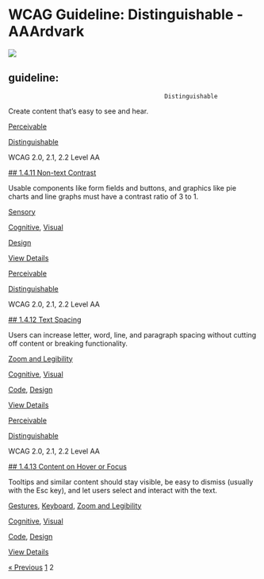# WCAG Guideline: Distinguishable - AAArdvark

![](https://aaardvarkaccessibility.com/wp-content/uploads/2025/05/Palette.svg) 
## guideline:    
                                            

                                                Distinguishable

Create content that’s easy to see and hear.

[Perceivable](https://aaardvarkaccessibility.com/wcag-principle/perceivable/)

[Distinguishable](https://aaardvarkaccessibility.com/wcag-guideline/distinguishable/)

WCAG 2.0, 2.1, 2.2
Level AA

[## 1.4.11 Non-text Contrast](https://aaardvarkaccessibility.com/wcag-plain-english/1-4-11-non-text-contrast/)

Usable components like form fields and buttons, and graphics like pie charts and line graphs must have a contrast ratio of 3 to 1.

[Sensory](https://aaardvarkaccessibility.com/wcag-theme/sensory/) 

 

[Cognitive](https://aaardvarkaccessibility.com/wcag-disability/cognitive/), [Visual](https://aaardvarkaccessibility.com/wcag-disability/visual/) 

 

[Design](https://aaardvarkaccessibility.com/wcag-responsibility/design/) 

[View Details](https://aaardvarkaccessibility.com/wcag-plain-english/1-4-11-non-text-contrast/)

[Perceivable](https://aaardvarkaccessibility.com/wcag-principle/perceivable/)

[Distinguishable](https://aaardvarkaccessibility.com/wcag-guideline/distinguishable/)

WCAG 2.0, 2.1, 2.2
Level AA

[## 1.4.12 Text Spacing](https://aaardvarkaccessibility.com/wcag-plain-english/1-4-12-text-spacing/)

Users can increase letter, word, line, and paragraph spacing without cutting off content or breaking functionality.

[Zoom and Legibility](https://aaardvarkaccessibility.com/wcag-theme/zoom-and-legibility/) 

 

[Cognitive](https://aaardvarkaccessibility.com/wcag-disability/cognitive/), [Visual](https://aaardvarkaccessibility.com/wcag-disability/visual/) 

 

[Code](https://aaardvarkaccessibility.com/wcag-responsibility/code/), [Design](https://aaardvarkaccessibility.com/wcag-responsibility/design/) 

[View Details](https://aaardvarkaccessibility.com/wcag-plain-english/1-4-12-text-spacing/)

[Perceivable](https://aaardvarkaccessibility.com/wcag-principle/perceivable/)

[Distinguishable](https://aaardvarkaccessibility.com/wcag-guideline/distinguishable/)

WCAG 2.0, 2.1, 2.2
Level AA

[## 1.4.13 Content on Hover or Focus](https://aaardvarkaccessibility.com/wcag-plain-english/1-4-13-content-on-hover-or-focus/)

Tooltips and similar content should stay visible, be easy to dismiss (usually with the Esc key), and let users select and interact with the text.

[Gestures](https://aaardvarkaccessibility.com/wcag-theme/gestures/), 
[Keyboard](https://aaardvarkaccessibility.com/wcag-theme/keyboard/), 
[Zoom and Legibility](https://aaardvarkaccessibility.com/wcag-theme/zoom-and-legibility/) 

 

[Cognitive](https://aaardvarkaccessibility.com/wcag-disability/cognitive/), [Visual](https://aaardvarkaccessibility.com/wcag-disability/visual/) 

 

[Code](https://aaardvarkaccessibility.com/wcag-responsibility/code/), [Design](https://aaardvarkaccessibility.com/wcag-responsibility/design/) 

[View Details](https://aaardvarkaccessibility.com/wcag-plain-english/1-4-13-content-on-hover-or-focus/)

[« Previous](https://aaardvarkaccessibility.com/wcag-guideline/distinguishable/)
[1](https://aaardvarkaccessibility.com/wcag-guideline/distinguishable/)
2 

 

